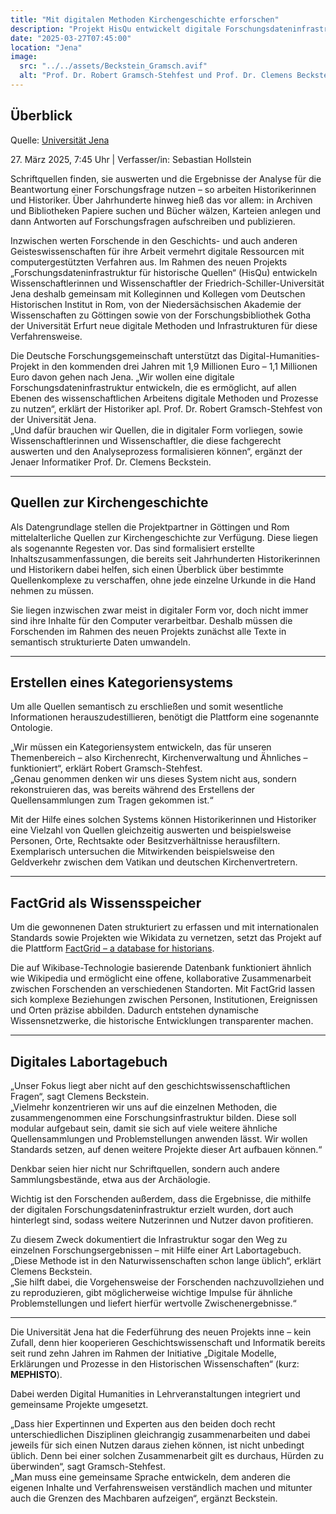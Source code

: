 ```yaml
---
title: "Mit digitalen Methoden Kirchengeschichte erforschen"
description: "Projekt HisQu entwickelt digitale Forschungsdateninfrastruktur für historische Quellen."
date: "2025-03-27T07:45:00"
location: "Jena"
image:
  src: "../../assets/Beckstein_Gramsch.avif"
  alt: "Prof. Dr. Robert Gramsch-Stehfest und Prof. Dr. Clemens Beckstein"
---
```


## Überblick

Quelle: [Universität Jena](https://www.uni-jena.de/305745/mit-digitalen-methoden-kirchengeschichte-erforschen)

27\. März 2025, 7:45 Uhr | Verfasser/in: Sebastian Hollstein

Schriftquellen finden, sie auswerten und die Ergebnisse der Analyse für die Beantwortung einer Forschungsfrage nutzen –
so arbeiten Historikerinnen und Historiker. Über Jahrhunderte hinweg hieß das vor allem: in Archiven und Bibliotheken
Papiere suchen und Bücher wälzen, Karteien anlegen und dann Antworten auf Forschungsfragen aufschreiben und publizieren.

Inzwischen werten Forschende in den Geschichts- und auch anderen Geisteswissenschaften für ihre Arbeit vermehrt digitale
Ressourcen mit computergestützten Verfahren aus. Im Rahmen des neuen Projekts „Forschungsdateninfrastruktur für
historische Quellen“ (HisQu) entwickeln Wissenschaftlerinnen und Wissenschaftler der Friedrich-Schiller-Universität Jena
deshalb gemeinsam mit Kolleginnen und Kollegen vom Deutschen Historischen Institut in Rom, von der Niedersächsischen
Akademie der Wissenschaften zu Göttingen sowie von der Forschungsbibliothek Gotha der Universität Erfurt neue digitale
Methoden und Infrastrukturen für diese Verfahrensweise.

Die Deutsche Forschungsgemeinschaft unterstützt das Digital-Humanities-Projekt in den kommenden drei Jahren mit 1,9
Millionen Euro – 1,1 Millionen Euro davon gehen nach Jena. „Wir wollen eine digitale Forschungsdateninfrastruktur
entwickeln, die es ermöglicht, auf allen Ebenen des wissenschaftlichen Arbeitens digitale Methoden und Prozesse zu
nutzen“, erklärt der Historiker apl. Prof. Dr. Robert Gramsch-Stehfest von der Universität Jena.  
„Und dafür brauchen wir Quellen, die in digitaler Form vorliegen, sowie Wissenschaftlerinnen und Wissenschaftler, die
diese fachgerecht auswerten und den Analyseprozess formalisieren können“, ergänzt der Jenaer Informatiker Prof. Dr.
Clemens Beckstein.

---

## Quellen zur Kirchengeschichte

Als Datengrundlage stellen die Projektpartner in Göttingen und Rom mittelalterliche Quellen zur Kirchengeschichte zur
Verfügung. Diese liegen als sogenannte Regesten vor. Das sind formalisiert erstellte Inhaltszusammenfassungen, die
bereits seit Jahrhunderten Historikerinnen und Historikern dabei helfen, sich einen Überblick über bestimmte
Quellenkomplexe zu verschaffen, ohne jede einzelne Urkunde in die Hand nehmen zu müssen.

Sie liegen inzwischen zwar meist in digitaler Form vor, doch nicht immer sind ihre Inhalte für den Computer
verarbeitbar. Deshalb müssen die Forschenden im Rahmen des neuen Projekts zunächst alle Texte in semantisch
strukturierte Daten umwandeln.

---

## Erstellen eines Kategoriensystems

Um alle Quellen semantisch zu erschließen und somit wesentliche Informationen herauszudestillieren, benötigt die
Plattform eine sogenannte Ontologie.

„Wir müssen ein Kategoriensystem entwickeln, das für unseren Themenbereich – also Kirchenrecht, Kirchenverwaltung und
Ähnliches – funktioniert“, erklärt Robert Gramsch-Stehfest.  
„Genau genommen denken wir uns dieses System nicht aus, sondern rekonstruieren das, was bereits während des Erstellens
der Quellensammlungen zum Tragen gekommen ist.“

Mit der Hilfe eines solchen Systems können Historikerinnen und Historiker eine Vielzahl von Quellen gleichzeitig
auswerten und beispielsweise Personen, Orte, Rechtsakte oder Besitzverhältnisse herausfiltern. Exemplarisch untersuchen
die Mitwirkenden beispielsweise den Geldverkehr zwischen dem Vatikan und deutschen Kirchenvertretern.

---

## FactGrid als Wissensspeicher

Um die gewonnenen Daten strukturiert zu erfassen und mit internationalen Standards sowie Projekten wie Wikidata zu
vernetzen, setzt das Projekt auf die
Plattform [FactGrid – a database for historians](https://database.factgrid.de/wiki/Hauptseite).

Die auf Wikibase-Technologie basierende Datenbank funktioniert ähnlich wie Wikipedia und ermöglicht eine offene,
kollaborative Zusammenarbeit zwischen Forschenden an verschiedenen Standorten. Mit FactGrid lassen sich komplexe
Beziehungen zwischen Personen, Institutionen, Ereignissen und Orten präzise abbilden. Dadurch entstehen dynamische
Wissensnetzwerke, die historische Entwicklungen transparenter machen.

---

## Digitales Labortagebuch

„Unser Fokus liegt aber nicht auf den geschichtswissenschaftlichen Fragen“, sagt Clemens Beckstein.  
„Vielmehr konzentrieren wir uns auf die einzelnen Methoden, die zusammengenommen eine Forschungsinfrastruktur bilden.
Diese soll modular aufgebaut sein, damit sie sich auf viele weitere ähnliche Quellensammlungen und Problemstellungen
anwenden lässt. Wir wollen Standards setzen, auf denen weitere Projekte dieser Art aufbauen können.“

Denkbar seien hier nicht nur Schriftquellen, sondern auch andere Sammlungsbestände, etwa aus der Archäologie.

Wichtig ist den Forschenden außerdem, dass die Ergebnisse, die mithilfe der digitalen Forschungsdateninfrastruktur
erzielt wurden, dort auch hinterlegt sind, sodass weitere Nutzerinnen und Nutzer davon profitieren.

Zu diesem Zweck dokumentiert die Infrastruktur sogar den Weg zu einzelnen Forschungsergebnissen – mit Hilfe einer Art
Labortagebuch. „Diese Methode ist in den Naturwissenschaften schon lange üblich“, erklärt Clemens Beckstein.  
„Sie hilft dabei, die Vorgehensweise der Forschenden nachzuvollziehen und zu reproduzieren, gibt möglicherweise
wichtige Impulse für ähnliche Problemstellungen und liefert hierfür wertvolle Zwischenergebnisse.“

---

Die Universität Jena hat die Federführung des neuen Projekts inne – kein Zufall, denn hier kooperieren
Geschichtswissenschaft und Informatik bereits seit rund zehn Jahren im Rahmen der Initiative „Digitale Modelle,
Erklärungen und Prozesse in den Historischen Wissenschaften“ (kurz: **MEPHISTO**).

Dabei werden Digital Humanities in Lehrveranstaltungen integriert und gemeinsame Projekte umgesetzt.

„Dass hier Expertinnen und Experten aus den beiden doch recht unterschiedlichen Disziplinen gleichrangig
zusammenarbeiten und dabei jeweils für sich einen Nutzen daraus ziehen können, ist nicht unbedingt üblich. Denn bei
einer solchen Zusammenarbeit gilt es durchaus, Hürden zu überwinden“, sagt Gramsch-Stehfest.  
„Man muss eine gemeinsame Sprache entwickeln, dem anderen die eigenen Inhalte und Verfahrensweisen verständlich machen
und mitunter auch die Grenzen des Machbaren aufzeigen“, ergänzt Beckstein.

